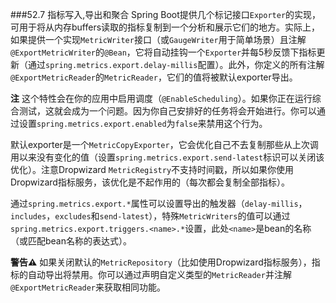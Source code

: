 ###52.7 指标写入,导出和聚合
Spring Boot提供几个标记接口`Exporter`的实现，可用于将从内存buffers读取的指标复制到一个分析和展示它们的地方。实际上，如果提供一个实现`MetricWriter`接口（或`GaugeWriter`用于简单场景）且注解`@ExportMetricWriter`的`@Bean`，它将自动挂钩一个`Exporter`并每5秒反馈下指标更新（通过`spring.metrics.export.delay-millis`配置）。此外，你定义的所有注解`@ExportMetricReader`的`MetricReader`，它们的值将被默认exporter导出。

**注** 这个特性会在你的应用中启用调度（`@EnableScheduling`）。如果你正在运行综合测试，这就会成为一个问题。因为你自己安排好的任务将会开始进行。你可以通过设置`spring.metrics.export.enabled`为`false`来禁用这个行为。 

默认exporter是一个`MetricCopyExporter`，它会优化自己不去复制那些从上次调用以来没有变化的值（设置`spring.metrics.export.send-latest`标识可以关闭该优化）。注意Dropwizard `MetricRegistry`不支持时间戳，所以如果你使用Dropwizard指标服务，该优化是不起作用的（每次都会复制全部指标）。

通过`spring.metrics.export.*`属性可以设置导出的触发器（`delay-millis`，`includes`，`excludes`和`send-latest`），特殊`MetricWriters`的值可以通过`spring.metrics.export.triggers.<name>.*`设置，此处`<name>`是bean的名称（或匹配bean名称的表达式）。

**警告⚠️** 如果关闭默认的`MetricRepository`（比如使用Dropwizard指标服务），指标的自动导出将禁用。你可以通过声明自定义类型的`MetricReader`并注解`@ExportMetricReader`来获取相同功能。
